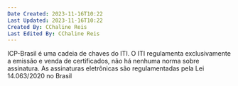 ```yaml
---
Date Created: 2023-11-16T10:22
Last Updated: 2023-11-16T10:22
Created By: CChaline Reis
Last Edited By: CChaline Reis
---
```

ICP-Brasil é uma cadeia de chaves do ITI. O ITI regulamenta exclusivamente a emissão e venda de certificados, não há nenhuma norma sobre assinatura. As assinaturas eletrônicas são regulamentadas pela Lei 14.063/2020 no Brasil